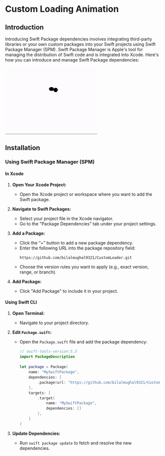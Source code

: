 # Custom Loading Animation

## Introduction

Introducing Swift Package dependencies involves integrating third-party libraries or your own custom packages into your Swift projects using Swift Package Manager (SPM).
Swift Package Manager is Apple's tool for managing the distribution of Swift code and is integrated into Xcode. Here's how you can introduce and manage Swift Package dependencies:

![](https://github.com/bilalmughal9321/CustomLoader/blob/main/resources/image.gif)

## Installation

### Using Swift Package Manager (SPM)

#### In Xcode

1. **Open Your Xcode Project:**
   - Open the Xcode project or workspace where you want to add the Swift package.

2. **Navigate to Swift Packages:**
   - Select your project file in the Xcode navigator.
   - Go to the "Package Dependencies" tab under your project settings.

3. **Add a Package:**
   - Click the “+” button to add a new package dependency.
   - Enter the following URL into the package repository field:
     ```
     https://github.com/bilalmughal9321/CustomLoader.git
     ```
   - Choose the version rules you want to apply (e.g., exact version, range, or branch).

4. **Add Package:**
   - Click "Add Package" to include it in your project.

#### Using Swift CLI

1. **Open Terminal:**
   - Navigate to your project directory.

2. **Edit `Package.swift`:**
   - Open the `Package.swift` file and add the package dependency:

     ```swift
     // swift-tools-version:5.3
     import PackageDescription

     let package = Package(
         name: "MySwiftPackage",
         dependencies: [
             .package(url: "https://github.com/bilalmughal9321/CustomLoader.git", from: "1.0.0")
         ],
         targets: [
             .target(
                 name: "MySwiftPackage",
                 dependencies: []
             ),
         ]
     )
     ```

3. **Update Dependencies:**
   - Run `swift package update` to fetch and resolve the new dependencies.
